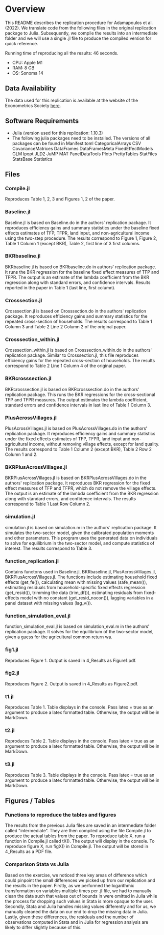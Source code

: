 # Overview

This README describes the replication procedure for Adamapoulos et al. (2022). We translate code from the following files in the original replication package to Julia. Subsequently, we compile the results into an intermediate folder and we will use a single .jl file to produce the compiled version for quick reference.

Running time of reproducing all the results: 46 seconds.
- CPU: Apple M1
- RAM: 8 GB
- OS: Sonoma 14

## Data Availability 

The data used for this replication is available at the website of the Econometrics Society [here](https://www.econometricsociety.org/publications/econometrica/browse/2022/05/01/misallocation-selection-and-productivity-quantitative-analysis).

## Software Requirements
- Julia (version used for this replication: 1.10.3)
- The following julia packages need to be installed. The versions of all packages can be found in Manifest.toml
    CategoricalArrays
    CSV
    CovarianceMatrices
    DataFrames
    DataFramesMeta
    FixedEffectModels
    GLM
    Ipopt
    JLD2
    JuMP
    MAT
    PanelDataTools
    Plots
    PrettyTables
    StatFiles
    StatsBase
    Statistics
## Files
### Compile.jl
Reproduces Table 1, 2, 3 and Figures 1, 2 of the paper.
### Baseline.jl
Baseline.jl is based on Baseline.do in the authors' replication package. It reproduces efficiency gains and summary statistics under the baseline fixed effects estimates of TFP, TFPR, land input, and non-agricultural income using the two-step procedure. The results correspond to Figure 1, Figure 2, Table 1 Column 1 (except BKR), Table 2, first line of 3 first columns.
### BKRbaseline.jl
BKRbaseline.jl is based on BKRbaseline.do in authors' replication package. It runs the BKR regression for the baseline fixed effect measures of TFP and TFPR. The output is an estimate of the lambda coefficient from the BKR regression along with standard errors, and confidence intervals. Results reported in the paper in Table 1 (last line, first column).
### Crosssection.jl
Crosssection.jl is based on Crosssection.do in the authors' replication package. It reproduces efficiency gains and summary statistics for the repeated cross-section of households. The results correspond to Table 1 Column 3 and Table 2 Line 2 Column 2 of the original paper.
### Crosssection_within.jl
Crosssection_within.jl is based on Crosssection_within.do in the authors' replication package. Similar to Crosssection.jl, this file reproduces efficiency gains for the repeated cross-section of households. The results correspond to Table 2 Line 1 Column 4 of the original paper.
### BKRcrosssection.jl
BKRcrosssection.jl is based on BKRcrosssection.do in the authors' replication package. This runs the BKR regressions for the cross-sectional TFP and TFPR measures. The output estimates the lambda coefficient, standard errors and confidence intervals in last line of Table 1 Column 3.
### PlusAcrossVillages.jl
PlusAcrossVillages.jl is based on PlusAcrossVillages.do in the authors' replication package. It reproduces efficiency gains and summary statistics under the fixed effects estimates of TFP, TFPR, land input and non-agricultural income, without removing village effects, except for land quality. The results correspond to Table 1 Column 2 (except BKR), Table 2 Row 2 Column 1 and 2.
### BKRPlusAcrossVillages.jl
BKRPlusAcrossVillages.jl is based on BKRPlusAcrossVillages.do in the authors' replication package. It reproduces BKR regression for the fixed effect measures of TFP and TFPR, which do not remove the village effects. The output is an estimate of the lambda coefficient from the BKR regression along with standard errors, and confidence intervals. The results correspond to Table 1 Last Row Column 2.
### simulation.jl
simulation.jl is based on simulation.m in the authors' replication package. It simulates the two-sector model, given the calibrated population moments and other parameters. This program uses the generated data on individuals to solve for equilibrium in the two-sector
model, and compute statistics of interest. The results correspond to Table 3.
### function_replication.jl
Contains functons used in Baseline.jl, BKRbaseline.jl, PlusAcrossVillages.jl, BKRPlusAcrossVillages.jl. The functions include estimating household fixed effects (get_fe()), calculating mean with missing values (safe_mean()), estimating residuals from household-specific fixed effects regression (get_resid()), trimming the data (trim_df()), estimating residuals from fixed-effects model with no constant (get_resid_nocon()), lagging variables in a panel dataset with missing values (lag_v()).
### function_simulation_eval.jl
function_simulation_eval.jl is based on simulation_eval.m in the authors' replication package. It solves for the equilibrium of the two-sector model, given a guess for the agricultural common return wa.
### fig1.jl
Reproduces Figure 1. Output is saved in 4_Results as Figure1.pdf.
### fig2.jl
Reproduces Figure 2. Output is saved in 4_Results as Figure2.pdf.
### t1.jl
Reproduces Table 1. Table displays in the console. Pass latex = true as an argument to produce a latex formatted table. Otherwise, the output will be in MarkDown.
### t2.jl
Reproduces Table 2. Table displays in the console. Pass latex = true as an argument to produce a latex formatted table. Otherwise, the output will be in MarkDown.
### t3.jl
Reproduces Table 3. Table displays in the console. Pass latex = true as an argument to produce a latex formatted table. Otherwise, the output will be in MarkDown.
## Figures / Tables
### Functions to reproduce the tables and figures
The results from the previous Julia files are saved in an intermediate folder called "intermediate". They are then compiled using the file Compile.jl to produce the actual tables from the paper. To reproduce table X, run a function in Compile.jl called tX(). The output will display in the console. To reproduce figure X, run figX() in Compile.jl. The output will be stored in 4_Results as a PDF file.
### Comparison Stata vs Julia
Based on the exercise, we noticed three key areas of difference which could pinpoint the small differences we picked up from our replication and the results in the paper. Firstly, as we performed the logarithmic transformation on variables multiple times per .jl file, we had to manually clean the data such that values out of bounds in were omitted in Julia while the process for dropping such values in Stata is more opaque to the user. Secondly, Stata and Julia handles missing values differently and for us, we manually cleaned the data on our end to drop the missing data in Julia. Lastly, given these differences, the residuals and the number of observations computed in Stata and in Julia for regression analysis are likely to differ slightly because of this.  